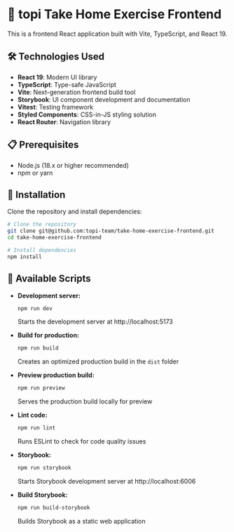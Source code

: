 # 🚀 topi Take Home Exercise Frontend

This is a frontend React application built with Vite, TypeScript, and React 19.

## 🛠️ Technologies Used

- **React 19**: Modern UI library
- **TypeScript**: Type-safe JavaScript
- **Vite**: Next-generation frontend build tool
- **Storybook**: UI component development and documentation
- **Vitest**: Testing framework
- **Styled Components**: CSS-in-JS styling solution
- **React Router**: Navigation library

## 📋 Prerequisites

- Node.js (18.x or higher recommended)
- npm or yarn

## 🔧 Installation

Clone the repository and install dependencies:

```bash
# Clone the repository
git clone git@github.com:topi-team/take-home-exercise-frontend.git
cd take-home-exercise-frontend

# Install dependencies
npm install
```

## 📜 Available Scripts

- **Development server:**

  ```bash
  npm run dev
  ```

  Starts the development server at http://localhost:5173

- **Build for production:**

  ```bash
  npm run build
  ```

  Creates an optimized production build in the `dist` folder

- **Preview production build:**

  ```bash
  npm run preview
  ```

  Serves the production build locally for preview

- **Lint code:**

  ```bash
  npm run lint
  ```

  Runs ESLint to check for code quality issues

- **Storybook:**

  ```bash
  npm run storybook
  ```

  Starts Storybook development server at http://localhost:6006

- **Build Storybook:**
  ```bash
  npm run build-storybook
  ```
  Builds Storybook as a static web application
